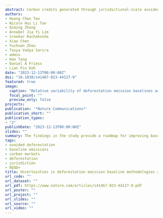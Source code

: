```yaml
---
abstract: Carbon credits generated through jurisdictional-scale avoided deforestation projects require accurate estimates of deforestation emission baselines, but there are serious challenges to their robustness. We assessed the variability, accuracy, and uncertainty of baselining methods by applying sensitivity and variable importance analysis on a range of typically-used methods and parameters for 2,794 jurisdictions worldwide. The median jurisdiction's deforestation emission baseline varied by 171% (90% range— 87%-440%) of its mean, with a median forecast error of 0.778 times (90% range— 0.548-3.56) the actual deforestation rate. Moreover, variable importance analysis emphasised the strong influence of the deforestation projection approach. For the median jurisdiction, 68.0% of possible methods (90% range— 61.1%-85.6%) exceeded 15% uncertainty. Tropical and polar biomes exhibited larger uncertainties in carbon estimations. The use of sensitivity analyses, multi-model, and multi-source ensemble approaches could reduce variabilities and biases. These findings provide a roadmap for improving baseline estimations to enhance carbon market integrity and trust.
authors:
- Hoong Chen Teo
- Nicole Hui Li Tan 
- Qiming Zheng
- Annabel Jia Yi Lim
- Sreekar Rachakonda
- Xiao Chen
- Yuchuan Zhou
- Tasya Vadya Sarira
- admin
- Hao Tang
- Daniel A Friess
- Lian Pin Koh
date: "2023-12-13T00:00:00Z"
doi: "10.1038/s41467-023-44127-9"
featured: true
image:
  caption: "Relative variability of deforestation emission baselines across jurisdictions globally."
  focal_point: ""
  preview_only: false
projects:
publication: '*Nature Communications*'
publication_short: ""
publication_types:
- "2"
publishDate: "2023-12-13T00:00:00Z"
slides: ""
summary: The findings in the study provide a roadmap for improving baseline estimations to enhance carbon market integrity and trust. 
tags:
- avoided deforestation
- baseline emissions
- carbon markets
- deforestation
- jurisdiction
- REDD+
title: Uncertainties in deforestation emission baseline methodologies and implications for carbon markets
url_code: ""
url_dataset: ""
url_pdf: https://www.nature.com/articles/s41467-023-44127-9.pdf
url_poster: ""
url_project: ""
url_slides: ""
url_source: ""
url_video: ""
---
```

<div data-badge-details="right" data-badge-type="medium-donut" data-doi="10.1038/s41467-023-44127-9" data-hide-no-mentions="true" class="altmetric-embed"></div>

<span class="__dimensions_badge_embed__" data-doi="10.1038/s41467-023-44127-9" data-legend="always"></span><script async src="https://badge.dimensions.ai/badge.js" charset="utf-8"></script>
